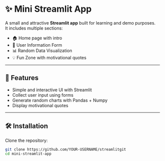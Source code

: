 # ✨ Mini Streamlit App

A small and attractive **Streamlit app** built for learning and demo purposes.  
It includes multiple sections:
- 🏠 Home page with intro  
- 📝 User Information Form  
- 📊 Random Data Visualization  
- 💡 Fun Zone with motivational quotes  

---

## 🚀 Features
- Simple and interactive UI with Streamlit  
- Collect user input using forms  
- Generate random charts with Pandas + Numpy  
- Display motivational quotes  

---

## 🛠️ Installation

Clone the repository:
```bash
git clone https://github.com/YOUR-USERNAME/streamlitgit
cd mini-streamlit-app
